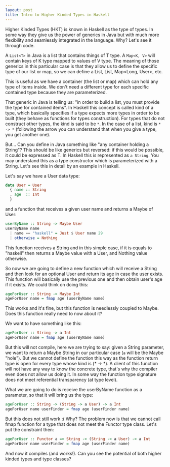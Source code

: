 ```yaml
---
layout: post
title: Intro to Higher Kinded Types in Haskell
---
```


Higher Kinded Types (HKT) is known in Haskell as the type of types. In some way they give us the power of generics in Java but with much more flexibility and seamlessly integrated in the language. Why? Let's see it through code.

A `List<T>` in Java is a list that contains things of T type. A `Map<K, V>` will contain keys of K type mapped to values of V type. The meaning of those generics in this particular case is that they allow us to define the specific type of our list or map, so we can define a List<String>, List<User>, Map<Long, User>, etc.

This is useful as we have a container (the list or map) which can hold any type of items inside. We don't need a different type for each specific contained type because they are parameterized.

That generic in Java is telling us: "in order to build a list, you must provide the type for contained items". In Haskell this concept is called kind of a type, which basically specifies if a type expects more types in order to be built (they behave as functions for types construction). For types that do not construct other types, the kind is said to be `*`. In the case of a list, kind is `* -> *` (following the arrow you can understand that when you give a type, you get another one).

But... Can you define in Java something like "any container holding a String"? This should be like generics but reversed: if this would be possible, it could be expressed as T<String>. In Haskell this is represented as `a String`. You may understand this as a type constructor which is parameterized with a String. Let's see this in detail by an example in Haskell.

Let's say we have a User data type:

```haskell
data User = User
  { name :: String
  , age  :: Int
  }
```

and a function that receives a given user name and returns a Maybe of User:

```haskell
userByName :: String -> Maybe User
userByName name
  | name == "haskell" = Just $ User name 29
  | otherwise = Nothing
```

This function receives a String and in this simple case, if it is equals to "haskell" then returns a Maybe value with a User, and Nothing value otherwise.

So now we are going to define a new function which will receive a String and then look for an optional User and return its age in case the user exists. This function will basically use the previous one and then obtain user's age if it exists. We could think on doing this:

```haskell
ageForUser :: String -> Maybe Int
ageForUser name = fmap age (userByName name)
```

This works and it's fine, but this function is needlessly coupled to Maybe. Does this function really need to now about it? 

We want to have something like this:

```haskell
ageForUser :: String -> a Int
ageForUser name = fmap age (userByName name)
```

But this will not compile, here we are trying to say: given a String parameter, we want to return a Maybe String in our particular case (`a` will be the Maybe "hole"). But we cannot define the function this way as the function return type is open for every type whose kind is (* -> *). A client of this function will not have any way to know the concrete type, that's why the compiler even does not allow us doing it. In some way the function type signature does not meet referential transparency (at type level).

What we are going to do is receive the userByName function as a parameter, so that it will bring us the type:

```haskell
ageForUser :: String -> (String -> a User) -> a Int
ageForUser name userFinder = fmap age (userFinder name)
```

But this does not still work :( Why? The problem now is that we cannot call fmap function for a type that does not meet the Functor type class. Let's put the constraint then:

```haskell
ageForUser :: Functor a => String -> (String -> a User) -> a Int
ageForUser name userFinder = fmap age (userFinder name)
```

And now it compiles (and works!). Can you see the potential of both higher kinded types and type classes?
